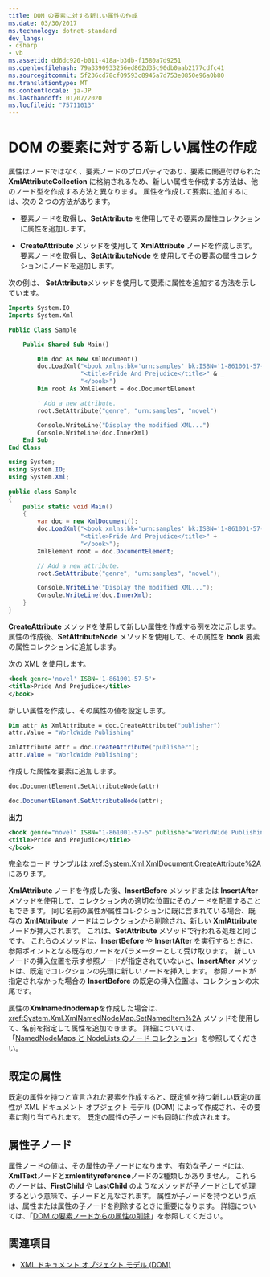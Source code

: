 ```yaml
---
title: DOM の要素に対する新しい属性の作成
ms.date: 03/30/2017
ms.technology: dotnet-standard
dev_langs:
- csharp
- vb
ms.assetid: dd6dc920-b011-418a-b3db-f1580a7d9251
ms.openlocfilehash: 79a3390933256ed862d35c90db0aab2177cdfc41
ms.sourcegitcommit: 5f236cd78cf09593c8945a7d753e0850e96a0b80
ms.translationtype: MT
ms.contentlocale: ja-JP
ms.lasthandoff: 01/07/2020
ms.locfileid: "75711013"
---
```

# <a name="creating-new-attributes-for-elements-in-the-dom"></a>DOM の要素に対する新しい属性の作成

属性はノードではなく、要素ノードのプロパティであり、要素に関連付けられた **XmlAttributeCollection** に格納されるため、新しい属性を作成する方法は、他のノード型を作成する方法と異なります。 属性を作成して要素に追加するには、次の 2 つの方法があります。

- 要素ノードを取得し、**SetAttribute** を使用してその要素の属性コレクションに属性を追加します。

- **CreateAttribute** メソッドを使用して **XmlAttribute** ノードを作成します。要素ノードを取得し、**SetAttributeNode** を使用してその要素の属性コレクションにノードを追加します。

次の例は、 **SetAttribute**メソッドを使用して要素に属性を追加する方法を示しています。

```vb
Imports System.IO
Imports System.Xml

Public Class Sample

    Public Shared Sub Main()

        Dim doc As New XmlDocument()
        doc.LoadXml("<book xmlns:bk='urn:samples' bk:ISBN='1-861001-57-5'>" & _
                    "<title>Pride And Prejudice</title>" & _
                    "</book>")
        Dim root As XmlElement = doc.DocumentElement

        ' Add a new attribute.
        root.SetAttribute("genre", "urn:samples", "novel")

        Console.WriteLine("Display the modified XML...")
        Console.WriteLine(doc.InnerXml)
    End Sub
End Class
```  
  
```csharp
using System;
using System.IO;
using System.Xml;

public class Sample
{
    public static void Main()
    {
        var doc = new XmlDocument();
        doc.LoadXml("<book xmlns:bk='urn:samples' bk:ISBN='1-861001-57-5'>" +
                    "<title>Pride And Prejudice</title>" +
                    "</book>");
        XmlElement root = doc.DocumentElement;

        // Add a new attribute.
        root.SetAttribute("genre", "urn:samples", "novel");

        Console.WriteLine("Display the modified XML...");
        Console.WriteLine(doc.InnerXml);
    }
}
```

**CreateAttribute** メソッドを使用して新しい属性を作成する例を次に示します。 属性の作成後、**SetAttributeNode** メソッドを使用して、その属性を **book** 要素の属性コレクションに追加します。

次の XML を使用します。
  
```xml
<book genre='novel' ISBN='1-861001-57-5'>
<title>Pride And Prejudice</title>
</book>
```

新しい属性を作成し、その属性の値を設定します。

```vb
Dim attr As XmlAttribute = doc.CreateAttribute("publisher")
attr.Value = "WorldWide Publishing"
```

```csharp
XmlAttribute attr = doc.CreateAttribute("publisher");
attr.Value = "WorldWide Publishing";
```

作成した属性を要素に追加します。

```vb
doc.DocumentElement.SetAttributeNode(attr)
```

```csharp
doc.DocumentElement.SetAttributeNode(attr);
```

**出力**

```xml
<book genre="novel" ISBN="1-861001-57-5" publisher="WorldWide Publishing">
<title>Pride And Prejudice</title>
</book>
```

完全なコード サンプルは <xref:System.Xml.XmlDocument.CreateAttribute%2A> にあります。

**XmlAttribute** ノードを作成した後、**InsertBefore** メソッドまたは **InsertAfter** メソッドを使用して、コレクション内の適切な位置にそのノードを配置することもできます。 同じ名前の属性が属性コレクションに既に含まれている場合、既存の **XmlAttribute** ノードはコレクションから削除され、新しい **XmlAttribute** ノードが挿入されます。 これは、**SetAttribute** メソッドで行われる処理と同じです。 これらのメソッドは、**InsertBefore** や **InsertAfter** を実行するときに、参照ポイントとなる既存のノードをパラメーターとして受け取ります。 新しいノードの挿入位置を示す参照ノードが指定されていないと、**InsertAfter** メソッドは、既定でコレクションの先頭に新しいノードを挿入します。 参照ノードが指定されなかった場合の **InsertBefore** の既定の挿入位置は、コレクションの末尾です。

属性の**Xmlnamednodemap**を作成した場合は、<xref:System.Xml.XmlNamedNodeMap.SetNamedItem%2A> メソッドを使用して、名前を指定して属性を追加できます。 詳細については、「[NamedNodeMaps と NodeLists のノード コレクション](node-collections-in-namednodemaps-and-nodelists.md)」を参照してください。

## <a name="default-attributes"></a>既定の属性

既定の属性を持つと宣言された要素を作成すると、既定値を持つ新しい既定の属性が XML ドキュメント オブジェクト モデル (DOM) によって作成され、その要素に割り当てられます。 既定の属性の子ノードも同時に作成されます。

## <a name="attribute-child-nodes"></a>属性子ノード

属性ノードの値は、その属性の子ノードになります。 有効な子ノードには、 **XmlText**ノードと**xmlentityreference**ノードの2種類しかありません。 これらのノードは、**FirstChild** や **LastChild** のようなメソッドが子ノードとして処理するという意味で、子ノードと見なされます。 属性が子ノードを持つという点は、属性または属性の子ノードを削除するときに重要になります。 詳細については、「[DOM の要素ノードからの属性の削除](removing-attributes-from-an-element-node-in-the-dom.md)」を参照してください。

## <a name="see-also"></a>関連項目

- [XML ドキュメント オブジェクト モデル (DOM)](xml-document-object-model-dom.md)
